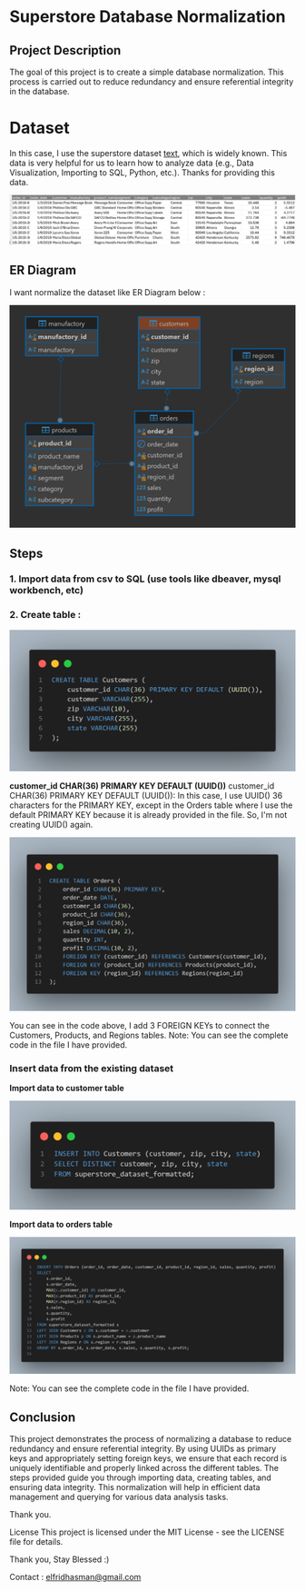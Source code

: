 # Superstore Database Normalization

## Project Description</hr>
The goal of this project is to create a simple database normalization. This process is carried out to reduce redundancy and ensure referential integrity in the database. 

# Dataset</hr>
In this case, I use the superstore dataset [text](Superstore_Dataset_Formatted.csv), which is widely known. This data is very helpful for us to learn how to analyze data (e.g., Data Visualization, Importing to SQL, Python, etc.). Thanks for providing this data.

![alt text](dataset-capture.png)

## ER Diagram</hr>
I want normalize the dataset like ER Diagram below :

![alt text](<ER Diagram.png>)

## Steps</hr>
### 1. Import data from csv to SQL (use tools like dbeaver, mysql workbench, etc)
### 2. Create table :

![alt text](create_customers.png)

**customer_id CHAR(36) PRIMARY KEY DEFAULT (UUID())**
customer_id CHAR(36) PRIMARY KEY DEFAULT (UUID()): In this case, I use UUID() 36 characters for the PRIMARY KEY, except in the Orders table where I use the default PRIMARY KEY because it is already provided in the file. So, I'm not creating UUID() again.

![alt text](create_orders.png)

You can see in the code above, I add 3 FOREIGN KEYs to connect the Customers, Products, and Regions tables.
Note: You can see the complete code in the file I have provided.

### Insert data from the existing dataset

**Import data to customer table**

![alt text](import_customers.png)

**Import data to orders table**

![alt text](import_orders.png)

Note: You can see the complete code in the file I have provided.

## Conclusion
This project demonstrates the process of normalizing a database to reduce redundancy and ensure referential integrity. By using UUIDs as primary keys and appropriately setting foreign keys, we ensure that each record is uniquely identifiable and properly linked across the different tables. The steps provided guide you through importing data, creating tables, and ensuring data integrity. This normalization will help in efficient data management and querying for various data analysis tasks.

Thank you.

License
This project is licensed under the MIT License - see the LICENSE file for details.

Thank you,
Stay Blessed :)

Contact : elfridhasman@gmail.com

